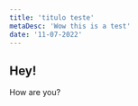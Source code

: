 ```yaml
---
title: 'titulo teste'
metaDesc: 'Wow this is a test'
date: '11-07-2022'
---
```

## Hey!
How are you?
